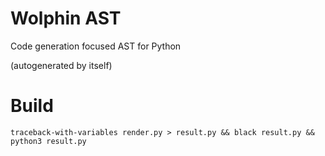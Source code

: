 # Wolphin AST

Code generation focused AST for Python

(autogenerated by itself)

# Build

```
traceback-with-variables render.py > result.py && black result.py && python3 result.py
```
